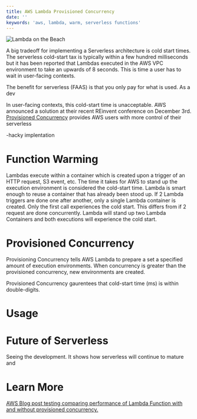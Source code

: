 ```yaml
---
title: AWS Lambda Provisioned Concurrency
date: ''
keywords: 'aws, lambda, warm, serverless functions'
---
```

![Lambda on the Beach](https://roush-image.s3.amazonaws.com/Lambda-provisioned.png)

A big tradeoff for implementing a Serverless architecture is cold start times. The serverless cold-start tax is typically within a few hundred milliseconds but it has been reported that Lambdas executed in the AWS VPC environment to take an upwards of 8 seconds. This is time a user has to wait in user-facing contexts. 

The benefit for serverless (FAAS) is that you only pay for what is used. As a dev

In user-facing contexts, this cold-start time is unacceptable. AWS announced a solution at their recent REinvent conference on December 3rd. [Provisioned Concurrency](https://aws.amazon.com/about-aws/whats-new/2019/12/aws-lambda-announces-provisioned-concurrency/) provides AWS users with more control of their serverless 

-hacky implentation
# Function Warming

Lambdas execute within a container which is created upon a trigger of an HTTP request, S3 event, etc. The time it takes for AWS to stand up the execution environment is considered the cold-start time. Lambda is smart enough to reuse a container that has already been stood up. If 2 Lambda triggers are done one after another, only a single Lambda container is created. Only the first call experiences the cold start. This differs from if 2 request are done concurrently. Lambda will stand up two Lambda Containers and both executions will experience the cold start. 

# Provisioned Concurrency

Provisioning Concurrency tells AWS Lambda to prepare a set a specified amount of execution environments. When concurrency is greater than the provisioned concurrency, new environments are created.  

Provisioned Concurrency gaurentees that cold-start time (ms) is within double-digits.
# Usage

# Future of Serverless

Seeing the development. It shows how serverless will continue to mature and 

# Learn More

[AWS Blog post testing comparing performance of Lambda Function with and without provisioned concurrency.](https://aws.amazon.com/blogs/aws/new-provisioned-concurrency-for-lambda-functions/) 

